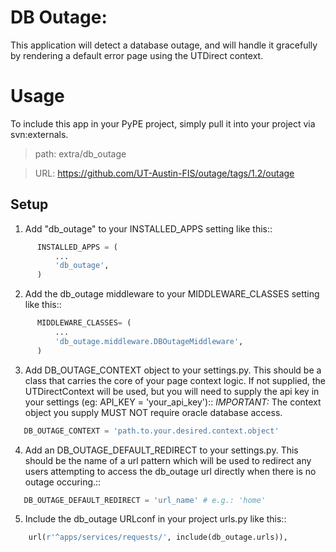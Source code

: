 DB Outage:
=====

This application will detect a database outage, and will handle it gracefully by rendering a default error page using the UTDirect context.

Usage
=====

To include this app in your PyPE project, simply pull it into your project via svn:externals.

> path: extra/db_outage

> URL: https://github.com/UT-Austin-FIS/outage/tags/1.2/outage

Setup
------

1. Add "db_outage" to your INSTALLED_APPS setting like this::

```python
      INSTALLED_APPS = (
          ...
          'db_outage',
      )
```

2. Add the db_outage middleware to your MIDDLEWARE_CLASSES setting like this::

```python
      MIDDLEWARE_CLASSES= (
          ...
          'db_outage.middleware.DBOutageMiddleware',
      )
```

3. Add DB_OUTAGE_CONTEXT object to your settings.py. This should be a class that carries the core of your page context logic. If not supplied, the UTDirectContext will be used, but you will need to supply the api key in your settings (eg: API_KEY = 'your_api_key')::
_IMPORTANT:_ The context object you supply MUST NOT require oracle database access.

```python
   DB_OUTAGE_CONTEXT = 'path.to.your.desired.context.object'
```

4. Add an DB_OUTAGE_DEFAULT_REDIRECT to your settings.py. This should be the name of a url pattern which will be used to redirect any users attempting to access the db_outage url directly when there is no outage occuring.::

```python
   DB_OUTAGE_DEFAULT_REDIRECT = 'url_name' # e.g.: 'home'
```

5. Include the db_outage URLconf in your project urls.py like this::

```python
    url(r'^apps/services/requests/', include(db_outage.urls)),
```

